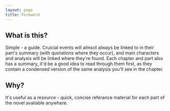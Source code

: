 ```yaml
---
layout: page
title: Foreword
---
```

## What is this?  
Simple - a guide. Cruicial events will almsot always be linked to in their part's summary (with quotations where they occur), and main characters and analysis will be linked where they're found. Each chapter and part also has a summary, it'd be a good idea to read through them first, as they contain a condensed version of the same analysis you'll see in the chapter.
## Why?  
It's useful as a resource - quick, concise referance material for each part of the novel avaliable anywhere. 